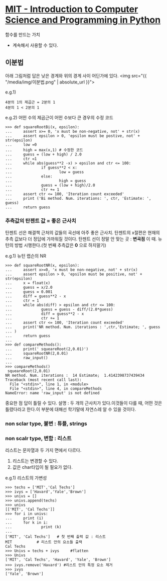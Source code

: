 # [MIT - Introduction to Computer Science and Programming in Python](https://www.inflearn.com/course/mit-%EA%B3%B5%EA%B0%9C%EA%B0%95%EC%A2%8C-python/)
함수를 만드는 가치
- 계속해서 사용할 수 있다.

## 이분법

아래 그림처럼 답은 낮은 경계와 위의 경계 사이 어딘가에 있다.
   <img src="{{ "/media/img/이분법.png" | absolute_url }}">

e.g.1)
```
4분의 1의 제곱근 = 2분의 1
4분의 1 < 2분의 1
```
e.g.2) 어떤 수의 제곱근이 어떤 수보다 큰 경우의 수정 코드
```
>>> def squareRootBi(x, epsilon):
...     assert x>= 0, 'x must be non-negative, not' + str(x)
...     assert epsilon > 0, 'epsilon must be postive, not' + str(epsilon)
...     low =0
...     high = max(x,1) # 수정한 코드
...     guess = (low + high) / 2.0
...     ctr =1
...     while abs(guess**2 -x) > epsilon and ctr <= 100:
...             if guess**2 < x:
...                     low = guess
...             else:
...                     high = guess
...             guess = (low + high)/2.0
...             ctr += 1
...     assert ctr <= 100, 'Iteration count exceeded'
...     print ('Bi method. Num. iterations: ', ctr, 'Estimate: ', guess)
...     return guess
```


### 추측값의 탄젠트 값 = 좋은 근사치
탄젠트 선은 해결책 근처의 값들의 곡선에 아주 좋은 근사치.
탄젠트의 x절편은 현재의 추측 값보다 더 정답에 가까워질 것이다.
탄젠트 선이 정말 안 맞는 곳 : **변곡점**
이 때. 뉴턴의 방법 시행한다.(첫 번째 추측값은 **0** 으로 하지말기)

e.g.1)  뉴턴 랩슨의 NR
```
>>> def squareRootNR(x, epsilon):
...     assert x>=0, 'x must be non-negative, not' + str(x)
...     assert epsilon > 0, 'epsilon must be positive, not' + str(epsilon)
...     x = float(x)
...     guess = x/2.0
...     guess = 0.001
...     diff = guess**2 - x
...     ctr = 1
...     while abs(diff) > epsilon and ctr <= 100:
...             guess = guess - diff/(2.0*guess)
...             diff = guess**2 - x
...             ctr += 1
...     assert ctr <= 100, 'Iteration count exceeded'
...     print('NR method. Num. iterations : ',ctr,'Estimate; ', guess
... )
...     return guess
...
>>> def compareMethods():
...     print(' squeareRoot(2,0.01)')
...     squareRootNR(2,0.01)
...     raw_input()
...
>>> compareMethods()
 squeareRoot(2,0.01)
NR method. Num. iterations :  14 Estimate;  1.4142398737439434
Traceback (most recent call last):
  File "<stdin>", line 1, in <module>
  File "<stdin>", line 4, in compareMethods
NameError: name 'raw_input' is not defined
```

중요한 점
답이 틀릴 수 있다.
설명 :  두 개의 근사치가 있다.이것들이 다를 때, 어떤 것은 틀렸다라고 한다.이 부분에 대해선 학기말에 자연스레 알 수 있을 것이다.

### non sclar type, 불변 :  튜플, strings

### non scalr type, 변함 : 리스트
리스트는 문자열과 두 가지 면에서 다르다.
1. 리스트는 변경할 수 있다.
2. 값은 char타입이 될 필요가 없다.

e.g.1) 리스트의 가변성
```
>>> techs = ['MIT','Cal Techs']
>>> ivys = ['Havard','Yale','Brown']
>>> univs = []
>>> univs.append(techs)
>>> univs
[['MIT', 'Cal Techs']]
>>> for i in univs:
...     print (i)
...     for k in i:
...             print (k)
...
['MIT', 'Cal Techs']   # 첫 번째 출력 값 : 리스트
MIT           # 리스트 안의 요소들 출력
Cal Techs
>>> Univs = techs + ivys     #flatten
>>> Univs
['MIT', 'Cal Techs', 'Havard', 'Yale', 'Brown']
>>> ivys.remove('Havard') #리스트 안의 특정 요소 제거
>>> ivys
['Yale', 'Brown']
```
